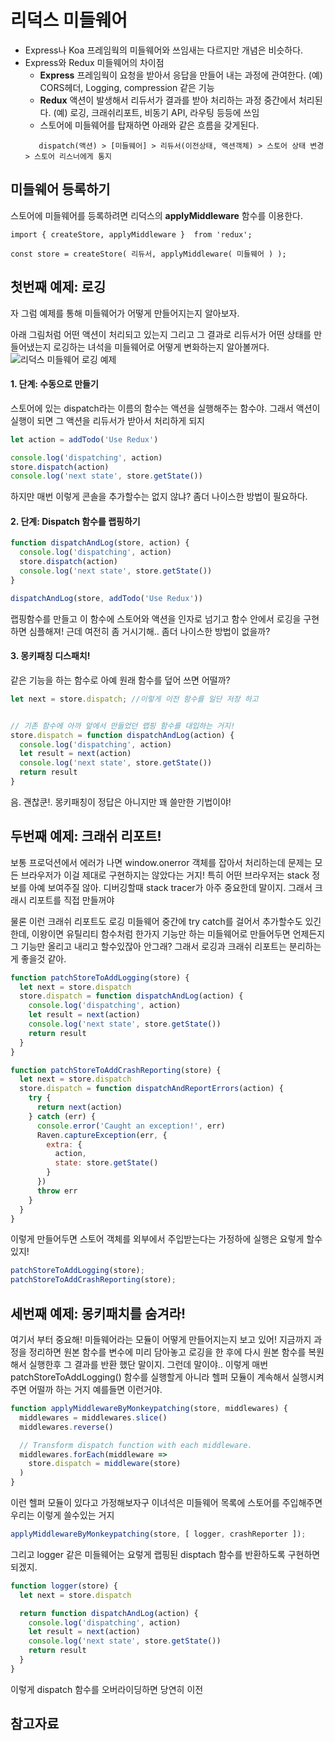 # 리덕스 미들웨어 
 - Express나 Koa 프레임웍의 미들웨어와 쓰임새는 다르지만 개념은 비슷하다. 
 - Express와 Redux 미들웨어의 차이점  
   - **Express** 프레임웍이 요청을 받아서 응답을 만들어 내는 과정에 관여한다. (예) CORS헤더, Logging, compression 같은 기능
   - **Redux** 액션이 발생해서 리듀서가 결과를 받아 처리하는 과정 중간에서 처리된다. (예) 로깅, 크래쉬리포트, 비동기 API, 라우팅 등등에 쓰임 
   - 스토어에 미들웨어를 탑재하면 아래와 같은 흐름을 갖게된다.
   ```    
      dispatch(액션) > [미들웨어] > 리듀서(이전상태, 액션객체) > 스토어 상태 변경 > 스토어 리스너에게 통지  
   ```
 
 

## 미들웨어 등록하기 
스토어에 미들웨어를 등록하려면 리덕스의 **applyMiddleware** 함수를 이용한다.
 
``` 
import { createStore, applyMiddleware }  from 'redux';

const store = createStore( 리듀서, applyMiddleware( 미들웨어 ) );
```
 
 
 
 
 
## 첫번째 예제:  로깅 
자 그럼 예제를 통해 미들웨어가 어떻게 만들어지는지 알아보자. 

아래 그림처럼 어떤 액션이 처리되고 있는지 그리고 그 결과로 리듀서가 어떤 상태를 만들어냈는지 로깅하는 녀석을 미들웨어로 어떻게 변화하는지 알아볼꺼다.
![리덕스 미들웨어 로깅 예제](https://camo.githubusercontent.com/97d19ba45aba5fcd6020dcbb781cbe0b315e3477/687474703a2f2f692e696d6775722e636f6d2f426a47426c45532e706e67)


#### 1. 단계: 수동으로 만들기
스토어에 있는 dispatch라는 이름의 함수는 액션을 실행해주는 함수야. 그래서 액션이 실행이 되면 그 액션을 리듀서가 받아서 처리하게 되지 

```javascript 1.8
let action = addTodo('Use Redux')

console.log('dispatching', action)
store.dispatch(action)
console.log('next state', store.getState())
```
하지만 매번 이렇게 콘솔을 추가할수는 없지 않냐? 좀더 나이스한 방법이 필요하다. 

#### 2. 단계: Dispatch 함수를 랩핑하기

```javascript 1.8
function dispatchAndLog(store, action) {
  console.log('dispatching', action)
  store.dispatch(action)
  console.log('next state', store.getState())
}

dispatchAndLog(store, addTodo('Use Redux'))
```
랩핑함수를 만들고 이 함수에 스토어와 액션을 인자로 넘기고 함수 안에서 로깅을 구현하면 심플해져! 근데 여전히 좀 거시기해.. 좀더 나이스한 방법이 없을까?

#### 3. 몽키패칭 디스패치! 
같은 기능을 하는 함수로 아예 원래 함수를 덮어 쓰면 어떨까? 

```javascript 1.8
let next = store.dispatch; //이렇게 이전 함수를 일단 저장 하고   


// 기존 함수에 아까 앞에서 만들었던 랩핑 함수를 대입하는 거지! 
store.dispatch = function dispatchAndLog(action) {
  console.log('dispatching', action)
  let result = next(action)
  console.log('next state', store.getState())
  return result
}

```
음. 괜찮쿤!. 몽키패칭이 정답은 아니지만 꽤 쓸만한 기법이야! 


## 두번째 예제: 크래쉬 리포트!
보통 프로덕션에서 에러가 나면 window.onerror 객체를 잡아서 처리하는데 문제는 모든 브라우저가 이걸 제대로 구현하지는 않았다는 거지! 
특히 어떤 브라우저는 stack 정보를 아예 보여주질 않아. 디버깅할때 stack tracer가 아주 중요한데 말이지. 그래서 크래시 리포트를 직접 만들꺼야

물론 이런 크래쉬 리포트도 로깅 미들웨어 중간에 try catch를 걸어서 추가할수도 있긴한데, 이왕이면 유틸리티 함수처럼 한가지 기능만 하는 미들웨어로 만들어두면 
언제든지 그 기능만 올리고 내리고 할수있잖아 안그래? 그래서 로깅과 크래쉬 리포트는 분리하는게 좋을것 같아. 

```javascript 1.8
function patchStoreToAddLogging(store) {
  let next = store.dispatch
  store.dispatch = function dispatchAndLog(action) {
    console.log('dispatching', action)
    let result = next(action)
    console.log('next state', store.getState())
    return result
  }
}

function patchStoreToAddCrashReporting(store) {
  let next = store.dispatch
  store.dispatch = function dispatchAndReportErrors(action) {
    try {
      return next(action)
    } catch (err) {
      console.error('Caught an exception!', err)
      Raven.captureException(err, {
        extra: {
          action,
          state: store.getState()
        }
      })
      throw err
    }
  }
}

```
이렇게 만들어두면 스토어 객체를 외부에서 주입받는다는 가정하에 실행은 요렇게 할수있지!

```javascript 1.8
patchStoreToAddLogging(store);
patchStoreToAddCrashReporting(store);
```

## 세번째 예제: 몽키패치를 숨겨라! 
여기서 부터 중요해! 미들웨어라는 모듈이 어떻게 만들어지는지 보고 있어! 지금까지 과정을 정리하면 원본 함수를 변수에 미리 담아놓고 로깅을 한 후에 
다시 원본 함수를 복원해서 실행한후 그 결과를 반환 했단 말이지. 그런데 말이야.. 이렇게 매번 patchStoreToAddLogging() 함수를 실행할게 아니라 
헬퍼 모듈이 계속해서 실행시켜주면 어떨까 하는 거지 예를들면 이런거야.

```javascript 1.8
function applyMiddlewareByMonkeypatching(store, middlewares) {
  middlewares = middlewares.slice()
  middlewares.reverse()

  // Transform dispatch function with each middleware.
  middlewares.forEach(middleware =>
    store.dispatch = middleware(store)
  )
}

```
이런 헬퍼 모듈이 있다고 가정해보자구 이녀석은 미들웨어 목록에 스토어를 주입해주면 우리는 이렇게 쓸수있는 거지

```javascript 1.8
applyMiddlewareByMonkeypatching(store, [ logger, crashReporter ]);
```

그리고 logger 같은 미들웨어는 요렇게 랩핑된 disptach 함수를 반환하도록 구현하면 되겠지.

```javascript 1.8
function logger(store) {
  let next = store.dispatch

  return function dispatchAndLog(action) {
    console.log('dispatching', action)
    let result = next(action)
    console.log('next state', store.getState())
    return result
  }
}
```
이렇게 dispatch 함수를 오버라이딩하면 당연히 이전  



## 참고자료 
[Redux 공식문서의 Middleware]:https://github.com/reactjs/redux/blob/master/docs/advanced/Middleware.md
